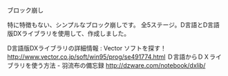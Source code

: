 ブロック崩し

特に特徴もない、シンプルなブロック崩しです。
全5ステージ。D言語とD言語版DXライブラリを使用して、作成しました。

D言語版DXライブラリの詳細情報 : Vector ソフトを探す！ http://www.vector.co.jp/soft/win95/prog/se491774.html
Ｄ言語からＤＸライブラリを使う方法 - 羽流布の備忘録 http://dzware.com/notebook/dxlib/
